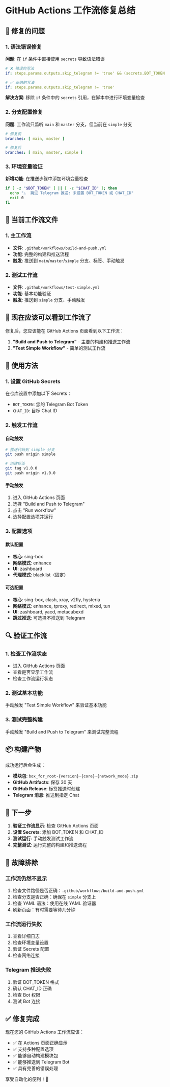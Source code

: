 # GitHub Actions 工作流修复总结

## 🔧 修复的问题

### 1. 语法错误修复
**问题**: 在 `if` 条件中直接使用 `secrets` 导致语法错误
```yaml
# ❌ 错误的写法
if: steps.params.outputs.skip_telegram != 'true' && (secrets.BOT_TOKEN != '' && secrets.CHAT_ID != '')

# ✅ 正确的写法
if: steps.params.outputs.skip_telegram != 'true'
```

**解决方案**: 移除 `if` 条件中的 `secrets` 引用，在脚本中进行环境变量检查

### 2. 分支配置修复
**问题**: 工作流只监听 `main` 和 `master` 分支，但当前在 `simple` 分支
```yaml
# 修复前
branches: [ main, master ]

# 修复后
branches: [ main, master, simple ]
```

### 3. 环境变量验证
**新增功能**: 在推送步骤中添加环境变量检查
```bash
if [ -z "$BOT_TOKEN" ] || [ -z "$CHAT_ID" ]; then
  echo "⚠️  跳过 Telegram 推送: 未设置 BOT_TOKEN 或 CHAT_ID"
  exit 0
fi
```

## 📁 当前工作流文件

### 1. 主工作流
- **文件**: `.github/workflows/build-and-push.yml`
- **功能**: 完整的构建和推送流程
- **触发**: 推送到 `main`/`master`/`simple` 分支、标签、手动触发

### 2. 测试工作流
- **文件**: `.github/workflows/test-simple.yml`
- **功能**: 基本功能验证
- **触发**: 推送到 `simple` 分支、手动触发

## 🚀 现在应该可以看到工作流了

修复后，您应该能在 GitHub Actions 页面看到以下工作流：

1. **"Build and Push to Telegram"** - 主要的构建和推送工作流
2. **"Test Simple Workflow"** - 简单的测试工作流

## 📱 使用方法

### 1. 设置 GitHub Secrets
在仓库设置中添加以下 Secrets：
- `BOT_TOKEN`: 您的 Telegram Bot Token
- `CHAT_ID`: 目标 Chat ID

### 2. 触发工作流

#### 自动触发
```bash
# 推送代码到 simple 分支
git push origin simple

# 创建标签
git tag v1.0.0
git push origin v1.0.0
```

#### 手动触发
1. 进入 GitHub Actions 页面
2. 选择 "Build and Push to Telegram"
3. 点击 "Run workflow"
4. 选择配置选项并运行

### 3. 配置选项

#### 默认配置
- **核心**: sing-box
- **网络模式**: enhance
- **UI**: zashboard
- **代理模式**: blacklist（固定）

#### 可选配置
- **核心**: sing-box, clash, xray, v2fly, hysteria
- **网络模式**: enhance, tproxy, redirect, mixed, tun
- **UI**: zashboard, yacd, metacubexd
- **跳过推送**: 可选择不推送到 Telegram

## 🔍 验证工作流

### 1. 检查工作流状态
- 进入 GitHub Actions 页面
- 查看是否显示工作流
- 检查工作流运行状态

### 2. 测试基本功能
手动触发 "Test Simple Workflow" 来验证基本功能

### 3. 测试完整构建
手动触发 "Build and Push to Telegram" 来测试完整流程

## 📦 构建产物

成功运行后会生成：
- **模块包**: `box_for_root-{version}-{core}-{network_mode}.zip`
- **GitHub Artifacts**: 保存 30 天
- **GitHub Release**: 标签推送时创建
- **Telegram 消息**: 推送到指定 Chat

## 🎯 下一步

1. **验证工作流显示**: 检查 GitHub Actions 页面
2. **设置 Secrets**: 添加 BOT_TOKEN 和 CHAT_ID
3. **测试运行**: 手动触发测试工作流
4. **完整测试**: 运行完整的构建和推送流程

## 🔧 故障排除

### 工作流仍然不显示
1. 检查文件路径是否正确：`.github/workflows/build-and-push.yml`
2. 检查分支是否正确：确保在 `simple` 分支上
3. 检查 YAML 语法：使用在线 YAML 验证器
4. 刷新页面：有时需要等待几分钟

### 工作流运行失败
1. 查看详细日志
2. 检查环境变量设置
3. 验证 Secrets 配置
4. 检查网络连接

### Telegram 推送失败
1. 验证 BOT_TOKEN 格式
2. 确认 CHAT_ID 正确
3. 检查 Bot 权限
4. 测试 Bot 连接

## ✅ 修复完成

现在您的 GitHub Actions 工作流应该：
- ✅ 在 Actions 页面正确显示
- ✅ 支持多种配置选项
- ✅ 能够自动构建模块包
- ✅ 能够推送到 Telegram Bot
- ✅ 具有完善的错误处理

享受自动化的便利！🎉
